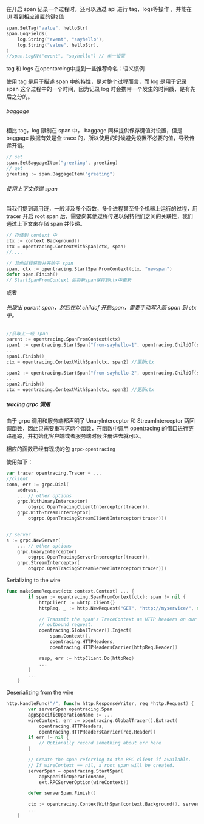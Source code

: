 在开启 span 记录一个过程时，还可以通过 api 进行 tag，logs等操作 ，并能在 UI 看到相应设置的键z值
```go
span.SetTag("value", helloStr)
span.LogFields(
    log.String("event", "sayhello"),
    log.String("value", helloStr),
)
//span.LogKV("event", "sayhello") // 单一设置
```

tag 和 logs 在opentarcing中提到一些推荐命名：语义惯例

使用 tag 是用于描述 span 中的特性，是对整个过程而言，而 log 是用于记录 span 这个过程中的一个时间，因为记录 log 时会携带一个发生的时间戳，是有先后之分的。

###### baggage
相比 tag，log 限制在 span 中， baggage 同样提供保存键值对设置，但是  baggage 数据有效是全 trace 的，所以使用的时候避免设置不必要的值，导致传递开销。
```go
// set
span.SetBaggageItem("greeting", greeting)
// get
greeting := span.BaggageItem("greeting")
```


###### 使用上下文传递 span
当我们提到调用链，一般涉及多个函数，多个进程甚至多个机器上运行的过程，用 tracer 开启 root span 后，需要向其他过程传递以保持他们之间的关联性，我们通过上下文来存储 span 并传递。

```go
// 存储到 context 中
ctx := context.Background()
ctx = opentracing.ContextWithSpan(ctx, span)
//....

// 其他过程获取并开始子 span
span, ctx := opentracing.StartSpanFromContext(ctx, "newspan")
defer span.Finish()
// StartSpanFromContext 会将新span保存到ctx中更新
```

或者

###### 先取出 parent span，然后在以 childof 开启span，需要手动写入新 span 到 ctx中。

```go
//获取上一级 span
parent := opentracing.SpanFromContext(ctx) 
span1 := opentracing.StartSpan("from-sayhello-1", opentracing.ChildOf(span2.Context()))
...
span1.Finish()
ctx = opentracing.ContextWithSpan(ctx, span2) //更新ctx

span2 := opentracing.StartSpan("from-sayhello-2", opentracing.ChildOf(span2.Context()))
...
span2.Finish()
ctx = opentracing.ContextWithSpan(ctx, span2) //更新ctx

```

##### tracing  grpc 调用
由于 grpc 调用和服务端都声明了 UnaryInterceptor 和 StreamInterceptor 两回调函数，因此只需要重写这两个函数，在函数中调用 opentracing 的借口进行链路追踪，并初始化客户端或者服务端时候注册进去就可以。

相应的函数已经有现成的包 `grpc-opentracing`

使用如下：
```go
var tracer opentracing.Tracer = ...
//client
conn, err := grpc.Dial(
    address,
    ... // other options
    grpc.WithUnaryInterceptor(
        otgrpc.OpenTracingClientInterceptor(tracer)),
    grpc.WithStreamInterceptor(
        otgrpc.OpenTracingStreamClientInterceptor(tracer)))


// server
s := grpc.NewServer(
    ... // other options
    grpc.UnaryInterceptor(
        otgrpc.OpenTracingServerInterceptor(tracer)),
    grpc.StreamInterceptor(
        otgrpc.OpenTracingStreamServerInterceptor(tracer)))
```

Serializing to the wire
```go
func makeSomeRequest(ctx context.Context) ... {
        if span := opentracing.SpanFromContext(ctx); span != nil {
            httpClient := &http.Client{}
            httpReq, _ := http.NewRequest("GET", "http://myservice/", nil)

            // Transmit the span's TraceContext as HTTP headers on our
            // outbound request.
            opentracing.GlobalTracer().Inject(
                span.Context(),
                opentracing.HTTPHeaders,
                opentracing.HTTPHeadersCarrier(httpReq.Header))

            resp, err := httpClient.Do(httpReq)
            ...
        }
        ...
    }
```

Deserializing from the wire

```go
http.HandleFunc("/", func(w http.ResponseWriter, req *http.Request) {
        var serverSpan opentracing.Span
        appSpecificOperationName := ...
        wireContext, err := opentracing.GlobalTracer().Extract(
            opentracing.HTTPHeaders,
            opentracing.HTTPHeadersCarrier(req.Header))
        if err != nil {
            // Optionally record something about err here
        }

        // Create the span referring to the RPC client if available.
        // If wireContext == nil, a root span will be created.
        serverSpan = opentracing.StartSpan(
            appSpecificOperationName,
            ext.RPCServerOption(wireContext))

        defer serverSpan.Finish()

        ctx := opentracing.ContextWithSpan(context.Background(), serverSpan)
        ...
    }
```